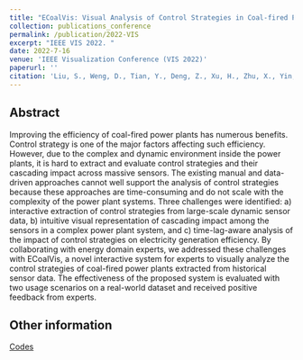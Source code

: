 ```yaml
---
title: "ECoalVis: Visual Analysis of Control Strategies in Coal-fired Power Plants"
collection: publications_conference
permalink: /publication/2022-VIS
excerpt: "IEEE VIS 2022. "
date: 2022-7-16
venue: 'IEEE Visualization Conference (VIS 2022)'
paperurl: ''
citation: 'Liu, S., Weng, D., Tian, Y., Deng, Z., Xu, H., Zhu, X., Yin, H., <b>Zhan, X.</b>, Wu, Y. ECoalVis: Visual Analysis of Control Strategies in Coal-fired Power Plants. In <i>IEEE Visualization Conference (VIS 2022)</i>.'
---
```


Abstract
---

Improving the efficiency of coal-fired power plants has numerous benefits. Control strategy is one of the major factors affecting such efficiency. However, due to the complex and dynamic environment inside the power plants, it is hard to extract and evaluate control strategies and their cascading impact across massive sensors. The existing manual and data-driven approaches cannot well support the analysis of control strategies because these approaches are time-consuming and do not scale with the complexity of the power plant systems. Three challenges were identified: a) interactive extraction of control strategies from large-scale dynamic sensor data, b) intuitive visual representation of cascading impact among the sensors in a complex power plant system, and c) time-lag-aware analysis of the impact of control strategies on electricity generation efficiency. By collaborating with energy domain experts, we addressed these challenges with ECoalVis, a novel interactive system for experts to visually analyze the control strategies of coal-fired power plants extracted from historical sensor data. The effectiveness of the proposed system is evaluated with two usage scenarios on a real-world dataset and received positive feedback from experts.

Other information
---
[Codes](https://github.com/ECoalVis/ECoalVis)